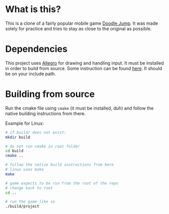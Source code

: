 # What is this?
This is a clone of a fairly popular mobile game [Doodle Jump](https://doodlejump.fun/). It was made solely for practice and tries to stay as close to the original as possible.

# Dependencies
This project uses [Allegro](https://liballeg.org/) for drawing and handling input. It must be installed in order to build from source. Some instruction can be found [here](https://github.com/liballeg/allegro_wiki/wiki/Quickstart). It should be on your include path.

# Building from source

Run the cmake file using `cmake` (it must be installed, duh) and follow the native building instructions from there.

Example for Linux:

```sh
# if build/ does not exist:
mkdir build

# do not run cmake in root folder
cd build
cmake ..

# follow the native build instructions from here
# linux uses make
make

# game expects to be run from the root of the repo
# change back to root
cd ..

# run the game like so
./build/project
```
